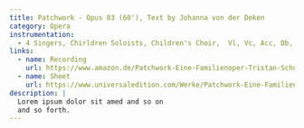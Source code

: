 ```yaml
---
title: Patchwork - Opus 83 (60'), Text by Johanna von der Deken
category: Opera
instrumentation:
  - 4 Singers, Chirldren Soloists, Children's Choir,  Vl, Vc, Acc, Db, 2/2/2/2 2/2/3/0, Timp+1 Strings
links:
  - name: Recording
    url: https://www.amazon.de/Patchwork-Eine-Familienoper-Tristan-Schulze/dp/B072WR36GL
  - name: Sheet
    url: https://www.universaledition.com/Werke/Patchwork-Eine-Familienoper-Opus-83/P0304895
description: |
  Lorem ipsum dolor sit amed and so on
  and so forth.
---
```

